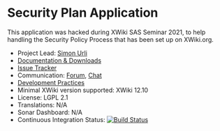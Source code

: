 # Security Plan Application

This application was hacked during XWiki SAS Seminar 2021, to help handling the Security Policy Process that has been set up on XWiki.org. 

* Project Lead: [Simon Urli](http://www.xwiki.org/xwiki/bin/view/XWiki/surli)
* [Documentation & Downloads](http://extensions.xwiki.org/xwiki/bin/view/Extension/Security%20Advisory%20Application/)
* [Issue Tracker](http://jira.xwiki.org/browse/SPAPP)
* Communication: [Forum](<https://forum.xwiki.org/>), [Chat](https://dev.xwiki.org/xwiki/bin/view/Community/Chat)
* [Development Practices](http://dev.xwiki.org)
* Minimal XWiki version supported: XWiki 12.10
* License: LGPL 2.1
* Translations: N/A
* Sonar Dashboard: N/A
* Continuous Integration Status: [![Build Status](https://ci.xwiki.org/buildStatus/icon?job=XWiki+Contrib%2Fapplication-security-advisory%2Fmaster)](https://ci.xwiki.org/job/XWiki%20Contrib/job/application-security-advisory/job/master/)
